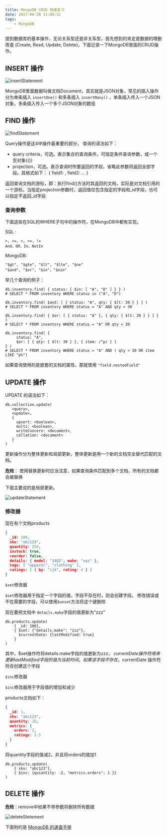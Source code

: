 ```yaml
---
title: MongoDB CRUD 快速复习
date: 2017-06-28 11:08:32
tags:
    - MongoDB
---
```


提到数据库的基本操作，无论关系型还是非关系型，首先想到的肯定是数据的增删改查 (Create, Read, Update, Delete)，下面记录一下MongoDB里面的CRUD操作。

<!-- more -->

## INSERT 操作

![insertStatement](https://docs.mongodb.com/manual/_images/crud-annotated-mongodb-insertOne.bakedsvg.svg)

MongoDB里面数据叫做文档Document，其实就是JSON对象，常见的插入操作分为单条插入 `insertOne()` 和多条插入 `insertMany()` ，单条插入传入一个JSON对象，多条插入传入一个多个JSON对象的数组

## FIND 操作

![findStatement](https://docs.mongodb.com/manual/_images/crud-annotated-mongodb-find.bakedsvg.svg)

Query操作是这4中操作最重要的部分， 查询的语法如下：

- query criteria，可选。表示集合的查询条件。可指定条件查询参数，或一个空对象({})
- projection，可选。表示查询时所要返回的字段，省略此参数将返回全部字段。其格式如下：
{ field1: <boolean>, field2: <boolean> ... }

返回查询文档的游标，即：执行find()方法时其返回的文档，实际是对文档引用的一个游标。当指定projection参数时，返回值仅包含指定的字段和_id字段，也可以指定不返回_id字段

### 查询参数

下面这些在SQL的WHERE子句中的操作符，在MongoDB中都有实现。

SQL :

```
>, >=, <, <=, !=
And，OR，In，NotIn
```
MongoDB:

```
"$gt", "$gte", "$lt", "$lte", "$ne"
"$and", "$or", "$in"，"$nin"
```

举几个查询的例子：

``` shell
db.inventory.find( { status: { $in: [ "A", "D" ] } } )
# SELECT * FROM inventory WHERE status in ("A", "D")

db.inventory.find( $and: [ { status: "A", qty: { $lt: 30 } } ] )
# SELECT * FROM inventory WHERE status = "A" AND qty < 30

db.inventory.find( { $or: [ { status: "A" }, { qty: { $lt: 30 } } ] } )
# SELECT * FROM inventory WHERE status = "A" OR qty < 30

db.inventory.find( {
     status: "A",
     $or: [ { qty: { $lt: 30 } }, { item: /^p/ } ]
} )
# SELECT * FROM inventory WHERE status = "A" AND ( qty < 30 OR item LIKE "p%")
```

如果查询使用的是嵌套的文档的属性，那就使用 `"field.nestedField"`

## UPDATE 操作

UPDATE 的语法如下：

```
db.collection.update(
   <query>,
   <update>,
   {
     upsert: <boolean>,
     multi: <boolean>,
     writeConcern: <document>,
     collation: <document>
   }
)
```

更新操作分为整体更新和局部更新，整体更新是用一个新的文档完全替代匹配的文档。

**危险**： 使用替换更新时应当注意，如果查询条件匹配到多个文档，所有的文档都会被替换

下面主要说的是局部更新。

![updateStatement](https://docs.mongodb.com/manual/_images/crud-annotated-mongodb-updateMany.bakedsvg.svg)

### 修改器

现在有个文档products
``` json
{
  _id: 100,
  sku: "abc123",
  quantity: 250,
  instock: true,
  reorder: false,
  details: { model: "14Q2", make: "xyz" },
  tags: [ "apparel", "clothing" ],
  ratings: [ { by: "ijk", rating: 4 } ]
}
```

`$set`修改器

`$set`修改器用于指定一个字段的值，字段不存在时，则会创建字段。 修改错误或不在需要的字段，可以使用`$unset`方法将这个键删除

现在要把文档中 `details.make`字段的值更新为"zzz"

``` shell
db.products.update(
    { _id: 100},
    { $set: {"details.make": "zzz"},
      $currentDate: {lastModified: true}
    }
)
```

其中，$set操作符将details.make字段的值更新为zzz， $currentDate 操作符用来更新lastModified字段的值为当前时间，如果该字段不存在，$currentDate 操作符将会创建这个字段

`$inc`修改器

`$inc`修改器用于字段值的增加和减少

products文档如下：
``` JSON
{
  _id: 1,
  sku: "abc123",
  quantity: 10,
  metrics: {
    orders: 2,
    ratings: 3.5
  }
}
```

将quantity字段的值减2，并且将orders的值加1

``` shell
db.products.update(
    { sku: "abc123"},
    { $inc: {quiantity: -2, "metrics.orders": 1 }}
)
```

## DELETE 操作

**危险**：remove中如果不带参数将删除所有数据

![deleteStetement](https://docs.mongodb.com/manual/_images/crud-annotated-mongodb-deleteMany.bakedsvg.svg)

下面附的是 [MongoDB 的速查手册](http://7xkfga.com1.z0.glb.clouddn.com/MongoDBReferenceCards.pdf)
